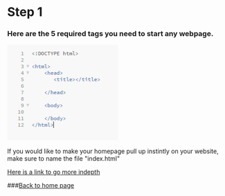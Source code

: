 # Step 1
### Here are the 5 required tags you need to start any webpage.
![](https://github.com/RyanGlascock/FinalProject/blob/master/tags1.JPG)

If you would like to make your homepage pull up instintly on your website, make sure to name the file "index.html"

[Here is a link to go more indepth](https://www.w3schools.com/html/html_intro.asp)

###[Back to home page](https://github.com/RyanGlascock/FinalProject/blob/master/README.md)
